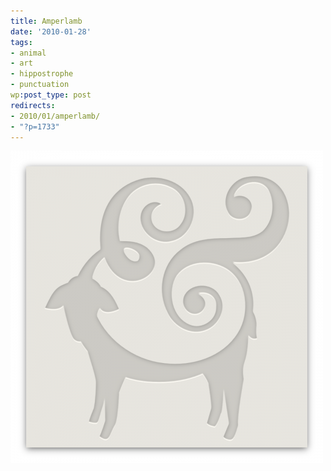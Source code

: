```yaml
---
title: Amperlamb
date: '2010-01-28'
tags:
- animal
- art
- hippostrophe
- punctuation
wp:post_type: post
redirects:
- 2010/01/amperlamb/
- "?p=1733"
---
```


![](2010-01-28-Amperlamb/amperlamb-500x500.png "amperlamb")
